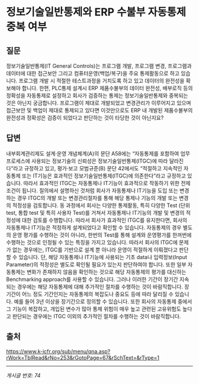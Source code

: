 # 정보기술일반통제와 ERP 수불부 자동통제 중복 여부

## 질문
정보기술일반통제(IT General Controls)는 프로그램 개발, 프로그램 변경, 프로그램과 데이터에 대한 접근보안 그리고 컴퓨터운영(백업/복구)을 주요 통제활동으로 하고 있습니다. 프로그램 개발 시 적절한 테스트과정을 거치도록 하고 있고 데이터의 완전성을 확보해야 합니다. 한편, PLC통제 설계시 ERP 제품수불부의 데이터 완전성, 배부로직 등의 정확성을 자동통제로 설정하고 회사가 검증하는 통제는 정보기술일반통제와 중복되는 것은 아닌지 궁금합니다.
프로그램이 제대로 개발되었고 변경관리가 이루어지고 있으며 접근보안 및 백업이 제대로 통제되고 있다면 이것만으로도 ERP 내 개발된 제품수불부의 완전성과 정확성은 검증이 되었다고 판단하는 것이 타당한 것이 아닌지요?

## 답변
내부회계관리제도 설계·운영 개념체계(A)의 문단 A58에는 “자동통제를 포함하여 업무프로세스에 사용되는 정보기술의 신뢰성은 정보기술일반통제(ITGC)에 따라 달라진다”라고 규정하고 있고, 평가·보고 모범규준(B) 문단 42에서도 “적절하고 지속적인 자동통제 또는 IT기능은 효과적인 정보기술일반통제(ITGC)에 의존한다”라고 규정하고 있습니다. 따라서 효과적인 ITGC는 자동통제나 IT기능이 효과적으로 작동하기 위한 전제조건이 됩니다.
질의에서 설명하신 것처럼 회사가 자동통제나 IT기능을 도입 또는 변경하는 경우 ITGC의 개발 또는 변경관리절차를 통해 해당 통제나 기능의 개발 또는 변경의 적정성을 검토합니다. 동 과정에서 회사는 다양한 통제활동, 특히 다양한 Test (단위 test, 통합 test 및 특히 사용자 Test)를 거쳐서 자동통제나 IT기능의 개발 및 변경의 적정성에 대한 검토를 수행합니다. 따라서 회사가 효과적인 ITGC를 유지한다면, 회사의 자동통제나 IT기능은 적정하게 설계되었다고 확인할 수 있습니다.
자동통제의 경우 별도의 운영 평가를 수행하는 것이 아니라, 한번의 Test를 통해 설계와 운영평가를 한꺼번에 수행하는 것으로 인정될 수 있는 특징을 가지고 있습니다. 따라서 회사의 ITGC에 문제가 없는 경우에는, ITGC를 기반으로 설계 뿐 아니라 운영이 적절하게 이뤄졌다고 판단할 수 있습니다. 단, 해당 자동통제나 IT기능에 사용되는 기초 data나 입력정보(Input Parameter)의 적정성은 별도로 확인될 필요가 있는지 판단하여야 합니다.
또한 일부 자동통제는 변화가 존재하지 않음을 확인하는 것으로 해당 자동통제의 평가를 대신하는 Benchmarking approach를 사용할 수 있습니다. 그러나 이러한 기간이 장기간 지속되는 경우에는 해당 자동통제에 대해 추가적인 절차를 수행하는 것이 바람직합니다. 장기간이 어느 정도 기간인지는 자동통제의 복잡도나 중요도 등에 따라 달리질 수 있습니다. 예를 들어 3년 이상을 장기간으로 정의할 수 있습니다.
또한 회사의 자동통제 중에서 그 기능이 복잡하고, 개입된 변수가 많아 통제 위험이 매우 높고 관련된 고유위험도 높다고 판단되는 경우에는 ITGC 이외의 추가적인 절차를 수행하는 것이 바람직합니다.

## 출처
https://www.k-icfr.org/sub/menu/qna.asp?rWork=TblRead&rNo=253&rGotoPage=67&rSchText=&rType=1

---
*게시글 번호: 74*
